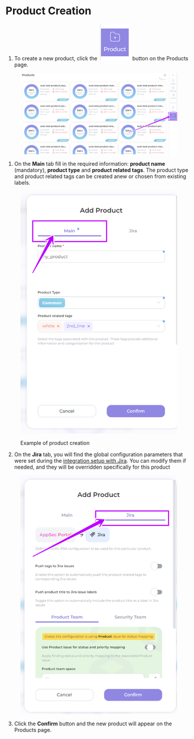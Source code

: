 # Product Creation

1. To create a new product, click the <img src="../../../.gitbook/assets/image (10) (1) (1).png" alt="" data-size="line"> button on the Products page.

<figure><img src="../../../.gitbook/assets/image (152).png" alt=""><figcaption></figcaption></figure>

1. On the **Main** tab fill in the required information: **product name** (mandatory), **product type** and **product related tags**. The product type and product related tags can be created anew or chosen from existing labels.

<figure><img src="../../../.gitbook/assets/prod creat4.png" alt=""><figcaption><p>Example of product creation</p></figcaption></figure>



2. On the **Jira** tab, you will find the global configuration parameters that were set during the [integration setup with Jira](../../jira/jira-integration-configuration.md). You can modify them if needed, and they will be overridden specifically for this product

<figure><img src="../../../.gitbook/assets/prod creat3.png" alt=""><figcaption></figcaption></figure>

3. Click the **Confirm** button and the new product will appear on the Products page.
